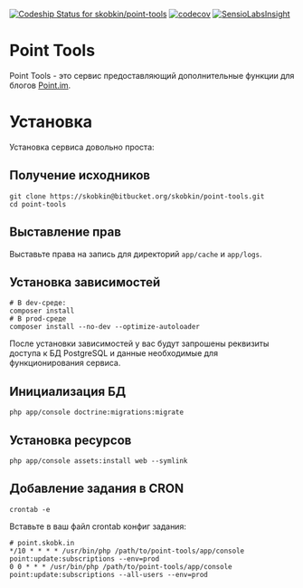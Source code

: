 [ ![Codeship Status for skobkin/point-tools](https://app.codeship.com/projects/bb9fe730-a175-0134-5572-12490b0b4938/status?branch=master)](https://app.codeship.com/projects/189850)
[![codecov](https://codecov.io/bb/skobkin/point-tools/branch/master/graph/badge.svg)](https://codecov.io/bb/skobkin/point-tools)
[![SensioLabsInsight](https://insight.sensiolabs.com/projects/9727b3a5-8327-4622-92f1-cded14679b6b/mini.png)](https://insight.sensiolabs.com/projects/9727b3a5-8327-4622-92f1-cded14679b6b)

# Point Tools

Point Tools - это сервис предоставляющий дополнительные функции для блогов [Point.im](https://point.im/).

# Установка

Установка сервиса довольно проста:

## Получение исходников

```shell
git clone https://skobkin@bitbucket.org/skobkin/point-tools.git
cd point-tools
```

## Выставление прав
Выставьте права на запись для директорий `app/cache` и `app/logs`.

## Установка зависимостей

```shell
# В dev-среде:
composer install
# В prod-среде
composer install --no-dev --optimize-autoloader
```

После установки зависимостей у вас будут запрошены реквизиты доступа к БД PostgreSQL и данные необходимые для функционирования сервиса.

## Инициализация БД

```shell
php app/console doctrine:migrations:migrate
```

## Установка ресурсов

```shell
php app/console assets:install web --symlink
```

## Добавление задания в CRON

```shell
crontab -e
```

Вставьте в ваш файл crontab конфиг задания:

```crontab
# point.skobk.in
*/10 * * * * /usr/bin/php /path/to/point-tools/app/console point:update:subscriptions --env=prod
0 0 * * * /usr/bin/php /path/to/point-tools/app/console point:update:subscriptions --all-users --env=prod
```


